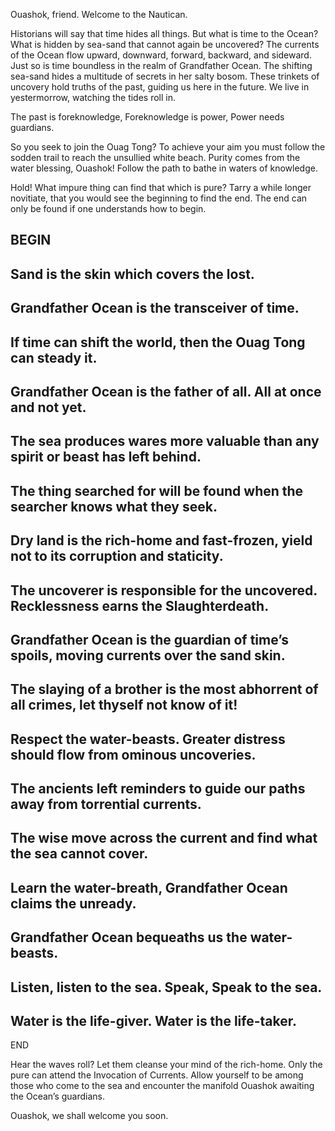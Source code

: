 Ouashok, friend. Welcome to the Nautican.

Historians will say that time hides all things. But what is time to the Ocean? What is hidden by sea-sand that cannot again be uncovered? The currents of the Ocean flow upward, downward, forward, backward, and sideward. Just so is time boundless in the realm of Grandfather Ocean. The shifting sea-sand hides a multitude of secrets in her salty bosom. These trinkets of uncovery hold truths of the past, guiding us here in the future. We live in yestermorrow, watching the tides roll in.

The past is foreknowledge,
Foreknowledge is power,
Power needs guardians.

So you seek to join the Ouag Tong? To achieve your aim you must follow the sodden trail to reach the unsullied white beach. Purity comes from the water blessing, Ouashok! Follow the path to bathe in waters of knowledge.

Hold! What impure thing can find that which is pure? Tarry a while longer novitiate, that you would see the beginning to find the end. The end can only be found if one understands how to begin.

BEGIN
-
Sand is the skin which covers the lost.
-
Grandfather Ocean is the transceiver of time.
-
If time can shift the world, then the Ouag Tong can steady it.
-
Grandfather Ocean is the father of all. All at once and not yet.
-
The sea produces wares more valuable than any spirit or beast has left behind.
-
The thing searched for will be found when the searcher knows what they seek.
-
Dry land is the rich-home and fast-frozen, yield not to its corruption and staticity.
-
The uncoverer is responsible for the uncovered. Recklessness earns the Slaughterdeath.
-
Grandfather Ocean is the guardian of time’s spoils, moving currents over the sand skin.
-
The slaying of a brother is the most abhorrent of all crimes, let thyself not know of it!
-
Respect the water-beasts. Greater distress should flow from ominous uncoveries.
-
The ancients left reminders to guide our paths away from torrential currents.
-
The wise move across the current and find what the sea cannot cover.
-
Learn the water-breath, Grandfather Ocean claims the unready.
-
Grandfather Ocean bequeaths us the water-beasts.
-
Listen, listen to the sea. Speak, Speak to the sea.
-
Water is the life-giver. Water is the life-taker.
-
END

Hear the waves roll? Let them cleanse your mind of the rich-home. Only the pure can attend the Invocation of Currents. Allow yourself to be among those who come to the sea and encounter the manifold Ouashok awaiting the Ocean’s guardians.

Ouashok, we shall welcome you soon.
